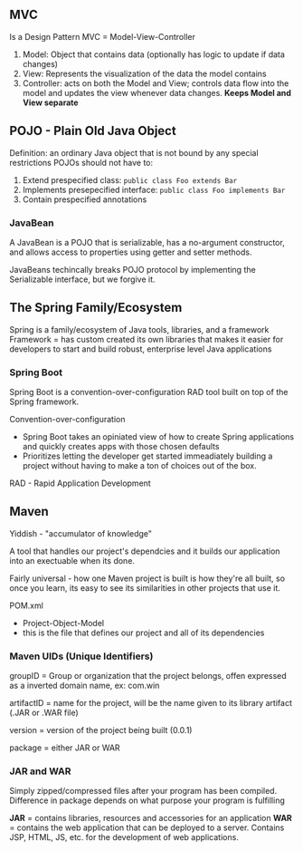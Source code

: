 ## MVC

Is a Design Pattern
MVC = Model-View-Controller

1. Model: Object that contains data (optionally has logic to update if data changes)
2. View: Represents the visualization of the data the model contains
3. Controller: acts on both the Model and View; controls data flow into the model and updates the view whenever data changes. **Keeps Model and View separate**

## POJO - Plain Old Java Object

Definition: an ordinary Java object that is not bound by any special restrictions
POJOs should not have to:

1. Extend prespecified class: `public class Foo extends Bar`
2. Implements presepecified interface: `public class Foo implements Bar`
3. Contain prespecified annotations

### JavaBean

A JavaBean is a POJO that is serializable, has a no-argument constructor, and allows access to properties using getter and setter methods.

JavaBeans techincally breaks POJO protocol by implementing the Serializable interface, but we forgive it.

## The Spring Family/Ecosystem

Spring is a family/ecosystem of Java tools, libraries, and a framework
Framework = has custom created its own libraries that makes it easier for developers to start and build robust, enterprise level Java applications

### Spring Boot

Spring Boot is a convention-over-configuration RAD tool built on top of the Spring framework.

Convention-over-configuration

- Spring Boot takes an opiniated view of how to create Spring applications and quickly creates apps with those chosen defaults
- Prioritizes letting the developer get started immeadiately building a project without having to make a ton of choices out of the box.

RAD - Rapid Application Development

## Maven

Yiddish - "accumulator of knowledge"

A tool that handles our project's dependcies and it builds our application into an exectuable when its done.

Fairly universal - how one Maven project is built is how they're all built, so once you learn, its easy to see its similarities in other projects that use it.

POM.xml

- Project-Object-Model
- this is the file that defines our project and all of its dependencies

### Maven UIDs (Unique Identifiers)

groupID = Group or organization that the project belongs, offen expressed as a inverted domain name, ex: com.win

artifactID = name for the project, will be the name given to its library artifact (.JAR or .WAR file)

version = version of the project being built (0.0.1)

package = either JAR or WAR

### JAR and WAR

Simply zipped/compressed files after your program has been compiled.
Difference in package depends on what purpose your program is fulfilling

**JAR** = contains libraries, resources and accessories for an application
**WAR** = contains the web application that can be deployed to a server. Contains JSP, HTML, JS, etc. for the development of web applications.
